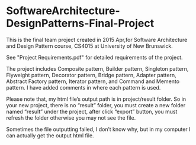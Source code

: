 # SoftwareArchitecture-DesignPatterns-Final-Project

This is the final team project created in 2015 Apr,for Software Architecture and Design Pattern course, CS4015 at University of New Brunswick.

See "Project Requirements.pdf" for detailed requirements of the project.

The project includes Composite pattern, Builder pattern, Singleton pattern, Flyweight pattern, Decorator pattern, Bridge pattern, Adapter pattern, Abstract Factory pattern, Iterator pattern, and Command and Memento pattern.
I have added comments in where each pattern is used.

Please note that, my html file’s output path is in project/result folder. So in your new project, there is no “result” folder, you must create a new folder named “result” under the project, after click “export” button, you must refresh the folder otherwise you may not see the file. 

Sometimes the file outputting failed, I don’t know why, but in my computer I can actually get the output html file.
